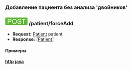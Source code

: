 ### Добавление пациента без анализа 'двойников'

### ![POST](../../../img/post.png) /patient/forceAdd
* **Request:** [Patient](../../../types/types.md#Patient) patient
* **Response:** [[Patient](../../../types/types.md#Patient)]

#### Примеры
**[http](examples/forceAdd.md)**
**[java](examples/forceAddJava.md)**